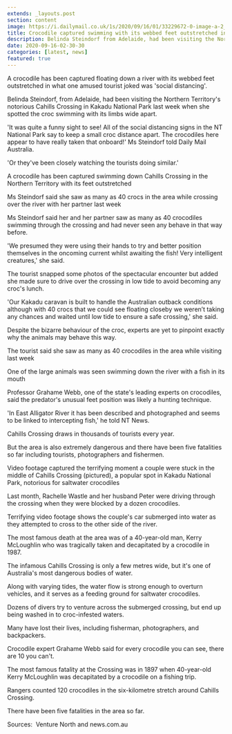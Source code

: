 ```yaml
---
extends: _layouts.post
section: content
image: https://i.dailymail.co.uk/1s/2020/09/16/01/33229672-0-image-a-2_1600216124297.jpg 
title: Crocodile captured swimming with its webbed feet outstretched in NTs Cahills Crossing 
description: Belinda Steindorf from Adelaide, had been visiting the Northern Territorys notorious Cahills Crossing in Kakadu National Park when she spotted the croc swimming with its limbs wide apart last week. 
date: 2020-09-16-02-30-30 
categories: [latest, news] 
featured: true 
--- 
```

A crocodile has been captured floating down a river with its webbed feet outstretched in what one amused tourist joked was 'social distancing'.

Belinda Steindorf, from Adelaide, had been visiting the Northern Territory's notorious Cahills Crossing in Kakadu National Park last week when she spotted the croc swimming with its limbs wide apart. 

'It was quite a funny sight to see! All of the social distancing signs in the NT National Park say to keep a small croc distance apart. The crocodiles here appear to have really taken that onboard!' Ms Steindorf told Daily Mail Australia.

'Or they've been closely watching the tourists doing similar.' 

A crocodile has been captured swimming down Cahills Crossing in the Northern Territory with its feet outstretched 

Ms Steindorf said she saw as many as 40 crocs in the area while crossing over the river with her partner last week

Ms Steindorf said her and her partner saw as many as 40 crocodiles swimming through the crossing and had never seen any behave in that way before. 

'We presumed they were using their hands to try and better position themselves in the oncoming current whilst awaiting the fish! Very intelligent creatures,' she said. 

The tourist snapped some photos of the spectacular encounter but added she made sure to drive over the crossing in low tide to avoid becoming any croc's lunch.

'Our Kakadu caravan is built to handle the Australian outback conditions although with 40 crocs that we could see floating closeby we weren’t taking any chances and waited until low tide to ensure a safe crossing,' she said. 

Despite the bizarre behaviour of the croc, experts are yet to pinpoint exactly why the animals may behave this way.

The tourist said she saw as many as 40 crocodiles in the area while visiting last week

One of the large animals was seen swimming down the river with a fish in its mouth

Professor Grahame Webb, one of the state's leading experts on crocodiles, said the predator's unusual feet position was likely a hunting technique. 

'In East Alligator River it has been described and photographed and seems to be linked to intercepting fish,' he told NT News.  

Cahills Crossing draws in thousands of tourists every year.

But the area is also extremely dangerous and there have been five fatalities so far including tourists, photographers and fishermen.

Video footage captured the terrifying moment a couple were stuck in the middle of Cahills Crossing (pictured), a popular spot in Kakadu National Park, notorious for saltwater crocodiles

Last month, Rachelle Wastle and her husband Peter were driving through the crossing when they were blocked by a dozen crocodiles. 

Terrifying video footage shows the couple's car submerged into water as they attempted to cross to the other side of the river.  

The most famous death at the area was of a 40-year-old man, Kerry McLoughlin who was tragically taken and decapitated by a crocodile in 1987.  

The infamous Cahills Crossing is only a few metres wide, but it's one of Australia's most dangerous bodies of water.

Along with varying tides, the water flow is strong enough to overturn vehicles, and it serves as a feeding ground for saltwater crocodiles.

Dozens of divers try to venture across the submerged crossing, but end up being washed in to croc-infested waters.

Many have lost their lives, including fisherman, photographers, and backpackers.

Crocodile expert Grahame Webb said for every crocodile you can see, there are 10 you can't.

The most famous fatality at the Crossing was in 1897 when 40-year-old Kerry McLoughlin was decapitated by a crocodile on a fishing trip.

Rangers counted 120 crocodiles in the six-kilometre stretch around Cahills Crossing.

There have been five fatalities in the area so far.

Sources:  Venture North and news.com.au

